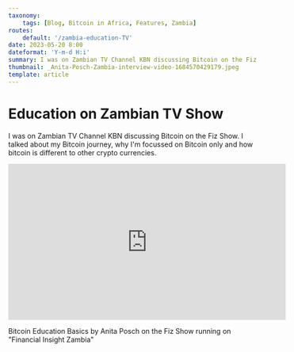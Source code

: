 ```yaml
---
taxonomy:
    tags: [Blog, Bitcoin in Africa, Features, Zambia]
routes:
    default: '/zambia-education-TV'
date: 2023-05-20 8:00
dateformat: 'Y-m-d H:i'
summary: I was on Zambian TV Channel KBN discussing Bitcoin on the Fiz Show. I talked about my Bitcoin journey, why I'm focussed on Bitcoin only and how bitcoin is different to other crypto currencies.
thumbnail: _Anita-Posch-Zambia-interview-video-1684570429179.jpeg
template: article 
---
```


# Education on Zambian TV Show

I was on Zambian TV Channel KBN discussing Bitcoin on the Fiz Show. I talked about my Bitcoin journey, why I'm focussed on Bitcoin only and how bitcoin is different to other crypto currencies.

<iframe width="560" height="315" src="https://www.youtube.com/embed/FIJ-ZwaZTfg" title="YouTube video player" frameborder="0" allow="accelerometer; autoplay; clipboard-write; encrypted-media; gyroscope; picture-in-picture; web-share" allowfullscreen></iframe>

Bitcoin Education Basics by Anita Posch on the Fiz Show running on "Financial Insight Zambia"